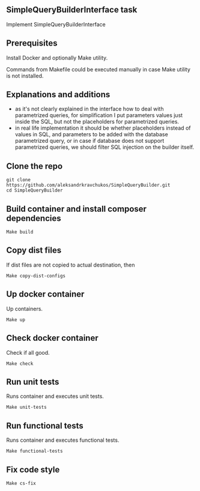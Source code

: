 ## SimpleQueryBuilderInterface task

Implement SimpleQueryBuilderInterface

## Prerequisites

Install Docker and optionally Make utility.

Commands from Makefile could be executed manually in case Make utility is not installed.

## Explanations and additions

- as it's not clearly explained in the interface how to deal with parametrized queries, for simplification I put parameters values just inside the SQL, but not the placeholders for parametrized queries.
- in real life implementation it should be whether placeholders instead of values in SQL, and parameters to be added with the database parametrized query, or in case if database does not support parametrized queries, we should filter SQL injection on the builder itself.

## Clone the repo
    git clone https://github.com/aleksandrkravchukos/SimpleQueryBuilder.git
    cd SimpleQueryBuilder

## Build container and install composer dependencies

    Make build

## Copy dist files

If dist files are not copied to actual destination, then
    
    Make copy-dist-configs
        
## Up docker container

Up containers.

    Make up   
    
## Check docker container

Check if all good.

    Make check           

## Run unit tests

Runs container and executes unit tests.

    Make unit-tests

## Run functional tests

Runs container and executes functional tests.

    Make functional-tests
        
## Fix code style

    Make cs-fix